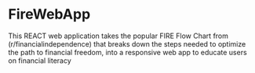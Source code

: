 # FireWebApp
This REACT web application takes the popular FIRE Flow Chart from (r/financialindependence) that breaks down the steps needed to optimize the path to financial freedom, into a responsive web app to educate users on financial literacy
